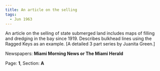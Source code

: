 ```yaml
---  
title: An article on the selling  
tags:  
  - Jun 1963  
---  
```

  
An article on the selling of state submerged land includes maps of filling and dredging in the bay since 1919. Describes bulkhead lines using the Ragged Keys as an example. [A detailed 3 part series by Juanita Green.]  
  
Newspapers: **Miami Morning News or The Miami Herald**  
  
Page: **1**, Section: **A** 
